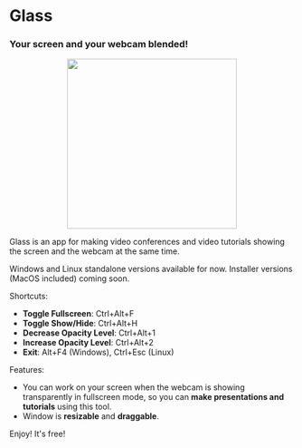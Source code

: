 # Glass
### Your screen and your webcam blended!

<p align="center"><img src="https://i.imgur.com/qXuRtvU.png" width="300" /></p>

Glass is an app for making video conferences and video tutorials showing the screen and the webcam at the same time.

Windows and Linux standalone versions available for now.
Installer versions (MacOS included) coming soon.

Shortcuts:
- **Toggle Fullscreen**: Ctrl+Alt+F
- **Toggle Show/Hide**: Ctrl+Alt+H
- **Decrease Opacity Level**: Ctrl+Alt+1
- **Increase Opacity Level**: Ctrl+Alt+2
- **Exit**: Alt+F4 (Windows), Ctrl+Esc (Linux)

Features:
- You can work on your screen when the webcam is showing transparently in fullscreen mode, so you can **make presentations and tutorials** using this tool.
- Window is **resizable** and **draggable**.

Enjoy! It's free!
